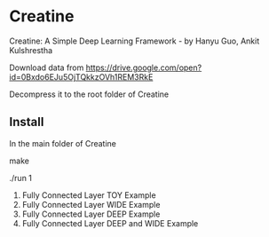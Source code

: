 # Creatine

Creatine: A Simple Deep Learning Framework     - by Hanyu Guo, Ankit Kulshrestha

Download data from 
https://drive.google.com/open?id=0Bxdo6EJu5OjTQkkzOVh1REM3RkE

Decompress it to the root folder of Creatine

## Install
In the main folder of Creatine 

make

./run 1

1. Fully Connected Layer TOY Example
2. Fully Connected Layer WIDE Example 
3. Fully Connected Layer DEEP Example  
4. Fully Connected Layer DEEP and WIDE Example  

 

